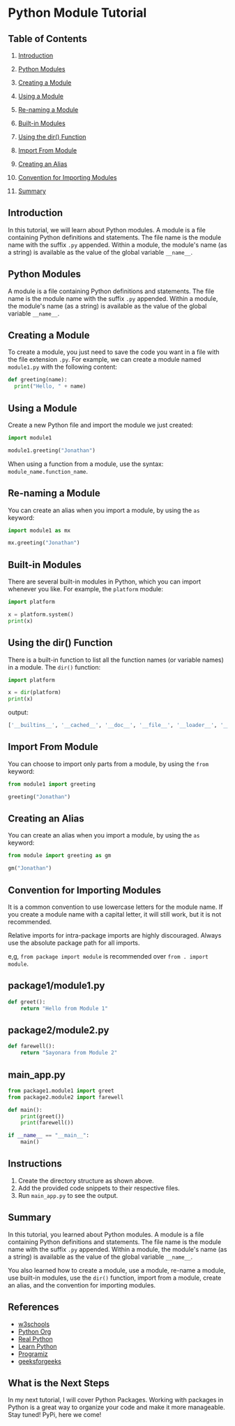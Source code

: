 # Python Module Tutorial

## Table of Contents

1. [Introduction](#introduction)

2. [Python Modules](#python-modules)

3. [Creating a Module](#creating-a-module)

4. [Using a Module](#using-a-module)

5. [Re-naming a Module](#re-naming-a-module)

6. [Built-in Modules](#built-in-modules)

7. [Using the dir() Function](#using-the-dir-function)

8. [Import From Module](#import-from-module)

9. [Creating an Alias](#creating-an-alias)

10. [Convention for Importing Modules](#convention-for-importing-modules)

11. [Summary](#summary)

## Introduction

In this tutorial, we will learn about Python modules. A module is a file containing Python definitions and statements. The file name is the module name with the suffix `.py` appended. Within a module, the module's name (as a string) is available as the value of the global variable `__name__`.

## Python Modules

A module is a file containing Python definitions and statements. The file name is the module name with the suffix `.py` appended. Within a module, the module's name (as a string) is available as the value of the global variable `__name__`.

## Creating a Module

To create a module, you just need to save the code you want in a file with the file extension `.py`. For example, we can create a module named `module1.py` with the following content:

```python
def greeting(name):
  print("Hello, " + name)
```

## Using a Module

Create a new Python file and import the module we just created:

```python
import module1

module1.greeting("Jonathan")
```

When using a function from a module, use the syntax: `module_name.function_name`.

## Re-naming a Module

You can create an alias when you import a module, by using the `as` keyword:

```python
import module1 as mx

mx.greeting("Jonathan")
```

## Built-in Modules

There are several built-in modules in Python, which you can import whenever you like. For example, the `platform` module:

```python
import platform

x = platform.system()
print(x)
```

## Using the dir() Function

There is a built-in function to list all the function names (or variable names) in a module. The `dir()` function:

```python
import platform

x = dir(platform)
print(x)
```

output:

```python
['__builtins__', '__cached__', '__doc__', '__file__', '__loader__', '__name__', '__package__', '__spec__', '_ironpython', '_sys_version', '_sys_version_cache', 'architecture', 'dist', 'java_ver', 'libc_ver', 'linux_distribution', 'mac_ver', 'machine', 'node', 'popen', 'platform', 'processor', 'python_build', 'python_compiler', 'python_implementation', 'python_revision', 'python_version', 'python_version_tuple', 're', 'release', 'system', 'system_alias', 'uname', 'uname_result', 'version', 'win32_ver']
```

## Import From Module

You can choose to import only parts from a module, by using the `from` keyword:

```python
from module1 import greeting

greeting("Jonathan")
```

## Creating an Alias

You can create an alias when you import a module, by using the `as` keyword:

```python
from module import greeting as gm

gm("Jonathan")
```

## Convention for Importing Modules

It is a common convention to use lowercase letters for the module name. If you create a module name with a capital letter, it will still work, but it is not recommended.

Relative imports for intra-package imports are highly discouraged. Always use the absolute package path for all imports.

e,g, `from package import module` is recommended over `from . import module`.

## package1/module1.py

```python
def greet():
    return "Hello from Module 1"
```

## package2/module2.py

```python
def farewell():
    return "Sayonara from Module 2"
```

## main_app.py

```python
from package1.module1 import greet
from package2.module2 import farewell

def main():
    print(greet())
    print(farewell())

if __name__ == "__main__":
    main()
```

## Instructions

1. Create the directory structure as shown above.
2. Add the provided code snippets to their respective files.
3. Run `main_app.py` to see the output.

## Summary

In this tutorial, you learned about Python modules. A module is a file containing Python definitions and statements. The file name is the module name with the suffix `.py` appended. Within a module, the module's name (as a string) is available as the value of the global variable `__name__`.

You also learned how to create a module, use a module, re-name a module, use built-in modules, use the `dir()` function, import from a module, create an alias, and the convention for importing modules.

## References

- [w3schools](https://www.w3schools.com/python/python_modules.asp)
- [Python Org](https://docs.python.org/3/tutorial/modules.html)
- [Real Python](https://realpython.com/python-modules-packages/)
- [Learn Python](https://www.learnpython.org/en/Modules_and_Packages)
- [Programiz](https://www.programiz.com/python-programming/modules)
- [geeksforgeeks](https://www.geeksforgeeks.org/modules-in-python/)

## What is the Next Steps

In my next tutorial, I will cover Python Packages. Working with packages in Python is a great way to organize your code and make it more manageable. Stay tuned! PyPi, here we come!
